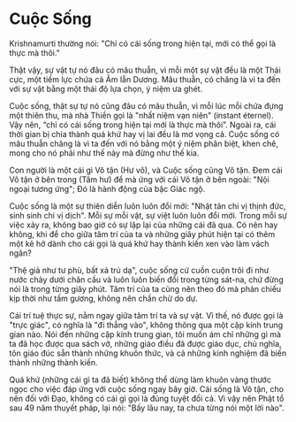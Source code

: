 # Cuộc Sống

Krishnamurti thường nói: "Chỉ có cái sống trong hiện tại, mới có thể gọi là thực
mà thôi."

Thật vậy, sự vật tự nó đâu có mâu thuẫn, vì mỗi một sự vật đều là một Thái cực,
một tiềm lực chứa cả Âm lẫn Dương. Mâu thuẫn, có chăng là vì ta đến với sự vật
bằng một thái độ lựa chọn, ý niệm ưa ghét.

Cuộc sống, thật sự tự nó cũng đâu có mâu thuẫn, vì mỗi lúc mỗi chứa đựng một
thiên thu, mà nhà Thiền gọi là "nhất niệm vạn niên" (instant éternel). Vậy nên,
“chỉ có cái sống trong hiện tại mới là thực mà thôi”. Ngoài ra, cái thời gian
bị chia thành quá khứ hay vị lai đều là mơ vọng cả. Cuộc sống có mâu thuẫn chăng
là vì ta đến với nó bằng một ý niệm phân biệt, khen chê, mong cho nó phải như
thế này mà đừng như thế kia.

Con người là một cái gì Vô tận (Hư vô), và Cuộc sống cũng Vô tận. Đem cái Vô tận
ở bên trong (Tâm hư) để mà ứng với cái Vô tận ở bên ngoài: "Nội ngoại tương
ứng"; Đó là hành động của bậc Giác ngộ.

Cuộc sống là một sự thiên diễn luôn luôn đổi mới: "Nhật tân chi vị thịnh đức,
sinh sinh chi vị dịch". Mỗi sự mỗi vật, sự việt luôn luôn đổi mới. Trong mỗi sự
việc xảy ra, không bao giờ có sự lặp lại của những cái đã qua. Có nên hay không,
khi để cho giữa tâm trí của ta và những giây phút hiện tại có thêm một kẽ hở
dành cho cái gọi là quá khứ hay thành kiến xen vào làm vách ngăn?

"Thệ giả như tư phù, bất xả trú dạ", cuộc sống cứ cuồn cuộn trôi đi như nước
chảy dưới chân cầu và luôn luôn biến đổi trong từng sát-na, chứ đừng nói là
trong từng giây phút. Tâm trí của ta cũng nên theo đó mà phản chiếu kịp thời như
tấm gương, không nên chần chừ do dự.

Cái trí tuệ thực sự, nằm ngay giữa tâm trí ta và sự vật. Vì thế, nó được gọi là
"trực giác", có nghĩa là "đi thẳng vào", không thông qua một cặp kính trung gian
nào. Nói đến những cặp kính trung gian, tôi muốn ám chỉ những gì mà ta đã học
được qua sách vở, những giáo điều đã được giáo dục, chủ nghĩa, tôn giáo đúc sẵn
thành những khuôn thức, và cả những kinh nghiệm đã biến thành những thành kiến.

Quá khứ (những cái gì ta đã biết) không thể dùng làm khuôn vàng thước ngọc cho
việc đáp ứng với cuộc sống ngay bây giờ. Cái sống là Vô tận, cho nên đối với
Đạo, không có cái gì gọi là đúng tuyệt đối cả. Vì vậy nên Phật tổ sau 49 năm
thuyết pháp, lại nói: "Bấy lâu nay, ta chưa từng nói một lời nào".
